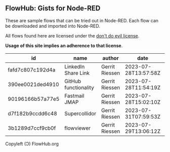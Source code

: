 ## FlowHub: Gists for Node-RED

These are sample flows that can be tried out in Node-RED. Each flow can be downloaded and imported into Node-RED.

All flows found here are licensed under the [don't do evil license](https://cdn.openmindmap.org/LICENSE.txt).

**Usage of this site implies an adherence to that license**.

| id | name| author | date | details |
|----|-----|--------|------|---------|
| fafd7c807c192d4a |  LinkedIn Share Link | Gerrit Riessen | 2023-07-28T13:57:58Z | [details](https://flowhub.org/f/fafd7c807c192d4a) |
| 390ee0021ded4910 |  GitHub functionality | Gerrit Riessen | 2023-07-28T11:54:19Z | [details](https://flowhub.org/f/390ee0021ded4910) |
| 90196166b57a77e5 |  Fastmail JMAP | Gerrit Riessen | 2023-07-28T15:02:10Z | [details](https://flowhub.org/f/90196166b57a77e5) |
| d7f182b9ccdd6c48 |  Supercollidor | Gerrit Riessen | 2023-07-31T07:59:53Z | [details](https://flowhub.org/f/d7f182b9ccdd6c48) |
| 3b1289d7ccf9cb0f |  flowviewer | Gerrit Riessen | 2023-07-29T13:06:12Z | [details](https://flowhub.org/f/3b1289d7ccf9cb0f) |

Copyleft (Ɔ) FlowHub.org
